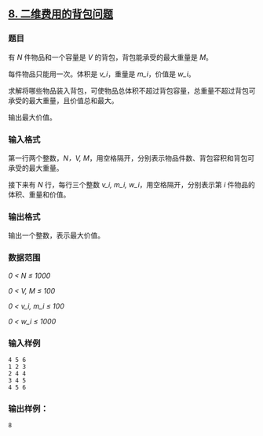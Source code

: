 ## [8. 二维费用的背包问题](https://www.acwing.com/problem/content/8/)

### 题目

有 *N* 件物品和一个容量是 *V* 的背包，背包能承受的最大重量是 *M*。

每件物品只能用一次。体积是 *v_i*，重量是 *m_i*，价值是 *w_i*。

求解将哪些物品装入背包，可使物品总体积不超过背包容量，总重量不超过背包可承受的最大重量，且价值总和最大。

输出最大价值。

### 输入格式

第一行两个整数，*N，V, M*，用空格隔开，分别表示物品件数、背包容积和背包可承受的最大重量。

接下来有 *N* 行，每行三个整数 *v_i, m_i, w_i*，用空格隔开，分别表示第 *i* 件物品的体积、重量和价值。

### 输出格式

输出一个整数，表示最大价值。

### 数据范围

*0 < N ≤ 1000*

*0 < V, M ≤ 100*

*0 < v_i, m_i ≤ 100*

*0 < w_i ≤ 1000*

### 输入样例

```
4 5 6
1 2 3
2 4 4
3 4 5
4 5 6
```

### 输出样例：

```
8
```
